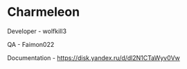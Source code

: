 # Charmeleon

Developer - wolfkill3

QA - Faimon022

Documentation - https://disk.yandex.ru/d/dl2N1CTaWyv0Vw
